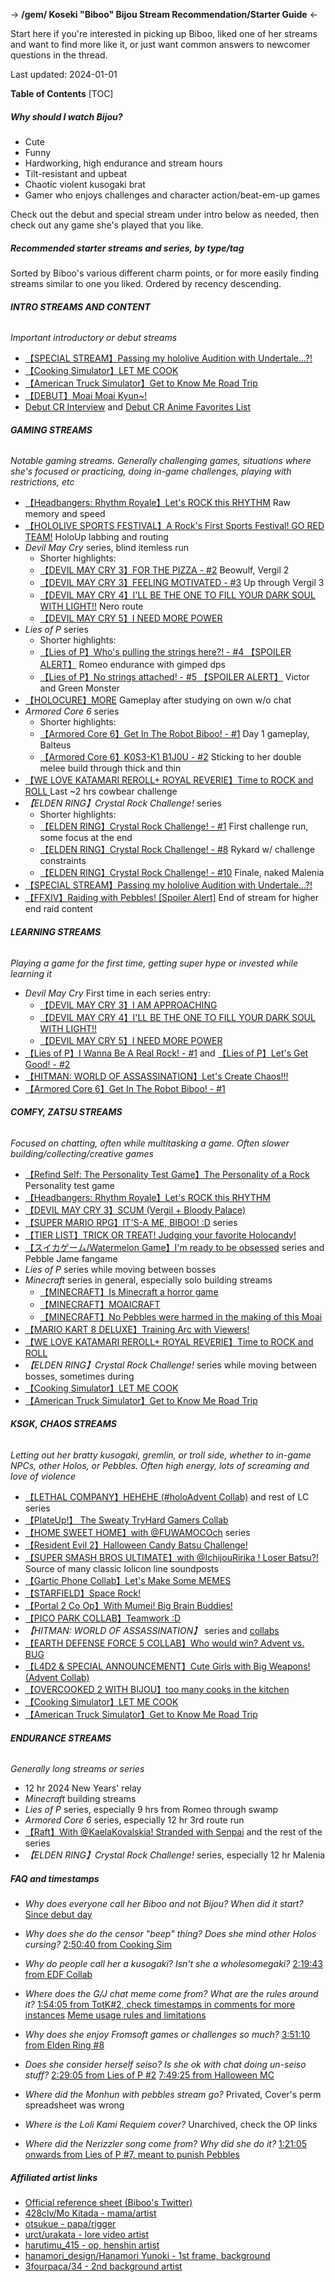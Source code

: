 -> **/gem/ Koseki "Biboo" Bijou Stream Recommendation/Starter Guide** <-

Start here if you're interested in picking up Biboo, liked one of her streams and want to find more like it, or just want common answers to newcomer questions in the thread.

Last updated: 2024-01-01

**Table of Contents**
[TOC]

##### Why should I watch Bijou?
- Cute
- Funny
- Hardworking, high endurance and stream hours
- Tilt-resistant and upbeat
- Chaotic violent kusogaki brat
- Gamer who enjoys challenges and character action/beat-em-up games

Check out the debut and special stream under intro below as needed, then check out any game she's played that you like.

##### Recommended starter streams and series, by type/tag
Sorted by Biboo's various different charm points, or for more easily finding streams similar to one you liked. Ordered by recency descending.

###### **INTRO STREAMS AND CONTENT**
*Important introductory or debut streams*
- [【SPECIAL STREAM】Passing my hololive Audition with Undertale...?!](https://www.youtube.com/watch?v=eRGs-7AqRgs)
- [【Cooking Simulator】LET ME COOK](https://www.youtube.com/watch?v=3CFBSBV4XJI)
- [【American Truck Simulator】Get to Know Me Road Trip](https://www.youtube.com/watch?v=T5qX3LMGFFA)
- [【DEBUT】Moai Moai Kyun~!](https://www.youtube.com/watch?v=rpAQib0T5v0)
- [Debut CR Interview](https://www.crunchyroll.com/news/interviews/2023/8/1/koseki-bijou-hololive-advent-interview) and [Debut CR Anime Favorites List](https://www.crunchyroll.com/news/guides/2023/8/1/koseki-bijou-favorite-anime-of-all-time)

###### **GAMING STREAMS**
*Notable gaming streams. Generally challenging games, situations where she's focused or practicing, doing in-game challenges, playing with restrictions, etc*
- [【Headbangers: Rhythm Royale】Let's ROCK this RHYTHM](https://www.youtube.com/watch?v=ZmswgkrmRwA) Raw memory and speed
- [【HOLOLIVE SPORTS FESTIVAL】A Rock's First Sports Festival! GO RED TEAM!](https://www.youtube.com/watch?v=HlsIyBbwq1o) HoloUp labbing and routing
- *Devil May Cry* series, blind itemless run
	- Shorter highlights:
	- [【DEVIL MAY CRY 3】FOR THE PIZZA - #2](https://www.youtube.com/watch?v=KSaKesCmPJs) Beowulf, Vergil 2
	- [【DEVIL MAY CRY 3】FEELING MOTIVATED - #3](https://www.youtube.com/watch?v=4CL4zK4U00Q) Up through Vergil 3
	- [【DEVIL MAY CRY 4】I'LL BE THE ONE TO FILL YOUR DARK SOUL WITH LIGHT!!](https://www.youtube.com/watch?v=7XGTMNHftJg) Nero route
	- [【DEVIL MAY CRY 5】I NEED MORE POWER](https://www.youtube.com/watch?v=RK-JamMkPNg)
- *Lies of P* series
	- Shorter highlights:
	- [【Lies of P】Who's pulling the strings here?! - #4 【SPOILER ALERT】](https://www.youtube.com/watch?v=qw0zSUOk7rM) Romeo endurance with gimped dps
	- [【Lies of P】No strings attached! - #5 【SPOILER ALERT】](https://www.youtube.com/watch?v=ZWkh7XVsQfk) Victor and Green Monster
- [【HOLOCURE】MORE](https://www.youtube.com/watch?v=aN0meN5v6rw) Gameplay after studying on own w/o chat
- *Armored Core 6* series
	- Shorter highlights:
	- [【Armored Core 6】Get In The Robot Biboo! - #1](https://www.youtube.com/watch?v=huYsPgQ5dOM) Day 1 gameplay, Balteus
	- [【Armored Core 6】K0S3-K1 B1J0U - #2](https://www.youtube.com/watch?v=1Efg3pLvdss) Sticking to her double melee build through thick and thin 
- [【WE LOVE KATAMARI REROLL+ ROYAL REVERIE】Time to ROCK and ROLL ](https://www.youtube.com/watch?v=VstkVfzgaBE) Last ~2 hrs cowbear challenge
- *【ELDEN RING】Crystal Rock Challenge!* series
	- Shorter highlights:
	- [【ELDEN RING】Crystal Rock Challenge! - #1](https://www.youtube.com/watch?v=S3GH4PhWmVE) First challenge run, some focus at the end
	- [【ELDEN RING】Crystal Rock Challenge! - #8](https://www.youtube.com/watch?v=fy2-l6KeOAQ) Rykard w/ challenge constraints
	- [【ELDEN RING】Crystal Rock Challenge! - #10](https://www.youtube.com/watch?v=FQcLkHJIROo) Finale, naked Malenia
- [【SPECIAL STREAM】Passing my hololive Audition with Undertale...?!](https://www.youtube.com/watch?v=eRGs-7AqRgs)
- [【FFXIV】Raiding with Pebbles! [Spoiler Alert]](https://www.youtube.com/watch?v=TbELAnxM758) End of stream for higher end raid content

###### **LEARNING STREAMS**
*Playing a game for the first time, getting super hype or invested while learning it*
- *Devil May Cry* First time in each series entry:
	- [【DEVIL MAY CRY 3】I AM APPROACHING](https://www.youtube.com/watch?v=huuaWzmes4E)
	- [【DEVIL MAY CRY 4】I'LL BE THE ONE TO FILL YOUR DARK SOUL WITH LIGHT!!](https://www.youtube.com/watch?v=7XGTMNHftJg)
	- [【DEVIL MAY CRY 5】I NEED MORE POWER](https://www.youtube.com/watch?v=RK-JamMkPNg)
- [【Lies of P】I Wanna Be A Real Rock! - #1](https://www.youtube.com/watch?v=RBIYn_AwJMQ) and [【Lies of P】Let's Get Good! - #2](https://www.youtube.com/watch?v=bYgdacfi8lk)
- [【HITMAN: WORLD OF ASSASSINATION】Let's Create Chaos!!!](https://www.youtube.com/watch?v=NrcpANVhazE)
- [【Armored Core 6】Get In The Robot Biboo! - #1](https://www.youtube.com/watch?v=huYsPgQ5dOM)

###### **COMFY, ZATSU STREAMS**
*Focused on chatting, often while multitasking a game. Often slower building/collecting/creative games*
- [【Refind Self: The Personality Test Game】The Personality of a Rock](https://www.youtube.com/watch?v=cdvYcdfkvIU) Personality test game
- [【Headbangers: Rhythm Royale】Let's ROCK this RHYTHM](https://www.youtube.com/watch?v=ZmswgkrmRwA)
- [【DEVIL MAY CRY 3】SCUM (Vergil + Bloody Palace)](https://www.youtube.com/watch?v=6VkdH1iRZUA)
- [【SUPER MARIO RPG】IT'S-A ME, BIBOO! :D](https://www.youtube.com/watch?v=vQxXbgsvO5o) series
- [【TIER LIST】TRICK OR TREAT! Judging your favorite Holocandy!](https://www.youtube.com/watch?v=vYXKoYILX9U)
- [【スイカゲーム/Watermelon Game】I'm ready to be obsessed](https://www.youtube.com/watch?v=X3gYNmlGeqE) series and Pebble Jame fangame
- *Lies of P* series while moving between bosses
- *Minecraft* series in general, especially solo building streams
	- [【MINECRAFT】Is Minecraft a horror game](https://www.youtube.com/watch?v=EDUVSrotmJ0)
	- [【MINECRAFT】MOAICRAFT](https://www.youtube.com/watch?v=tugyb6GSqJA)
	- [【MINECRAFT】No Pebbles were harmed in the making of this Moai](https://www.youtube.com/watch?v=LKwQSNhZeEQ)
- [【MARIO KART 8 DELUXE】Training Arc with Viewers!](https://www.youtube.com/watch?v=6YY-uLuUGOo)
- [【WE LOVE KATAMARI REROLL+ ROYAL REVERIE】Time to ROCK and ROLL ](https://www.youtube.com/watch?v=VstkVfzgaBE)
- *【ELDEN RING】Crystal Rock Challenge!* series while moving between bosses, sometimes during
- [【Cooking Simulator】LET ME COOK](https://www.youtube.com/watch?v=3CFBSBV4XJI)
- [【American Truck Simulator】Get to Know Me Road Trip](https://www.youtube.com/watch?v=T5qX3LMGFFA)

###### **KSGK, CHAOS STREAMS**
*Letting out her bratty kusogaki, gremlin, or troll side, whether to in-game NPCs, other Holos, or Pebbles. Often high energy, lots of screaming and love of violence*
- [【LETHAL COMPANY】HEHEHE (#holoAdvent Collab)](https://www.youtube.com/watch?v=r8Z_zgc_p20) and rest of LC series
- [【PlateUp!】 The Sweaty TryHard Gamers Collab](https://www.youtube.com/watch?v=X8VjbU37OBo)
- [【HOME SWEET HOME】with @FUWAMOCOch](https://www.youtube.com/watch?v=F3XxjhHvXkk) series
- [【Resident Evil 2】Halloween Candy Batsu Challenge!](https://www.youtube.com/watch?v=tmKLSA_PL1c)
- [【SUPER SMASH BROS ULTIMATE】with @IchijouRirika ! Loser Batsu?!](https://www.youtube.com/watch?v=plyFYnvhecY) Source of many classic lolicon line soundposts
- [【Gartic Phone Collab】Let's Make Some MEMES](https://www.youtube.com/watch?v=JRMXv6z5TkQ)
- [【STARFIELD】Space Rock!](https://www.youtube.com/watch?v=k199WXTfGtg)
- [【Portal 2 Co Op】With Mumei! Big Brain Buddies!](https://www.youtube.com/watch?v=sjiqwh9sbUo)
- [【PICO PARK COLLAB】Teamwork :D](https://www.youtube.com/watch?v=ruRd5uoBF8s)
- *【HITMAN: WORLD OF ASSASSINATION】* series and [collabs](https://www.youtube.com/watch?v=9Kz4GqChV5E)
- [【EARTH DEFENSE FORCE 5 COLLAB】Who would win? Advent vs. BUG](https://www.youtube.com/watch?v=HqGF9KwMt10)
- [【L4D2 & SPECIAL ANNOUNCEMENT】Cute Girls with Big Weapons! (Advent Collab)](https://www.youtube.com/watch?v=4rEjFrifaeM)
- [【OVERCOOKED 2 WITH BIJOU】too many cooks in the kitchen](https://www.youtube.com/watch?v=Z03Fs8FjakI)
- [【Cooking Simulator】LET ME COOK](https://www.youtube.com/watch?v=3CFBSBV4XJI)
- [【American Truck Simulator】Get to Know Me Road Trip](https://www.youtube.com/watch?v=T5qX3LMGFFA)

###### **ENDURANCE STREAMS**
*Generally long streams or series*
- 12 hr 2024 New Years' relay
- *Minecraft* building streams
- *Lies of P* series, especially 9 hrs from Romeo through swamp
- *Armored Core 6* series, especially 12 hr 3rd route run
- [【Raft】With @KaelaKovalskia! Stranded with Senpai](https://www.youtube.com/watch?v=KDZb2nozSZE) and the rest of the series
- *【ELDEN RING】Crystal Rock Challenge!* series, especially 12 hr Malenia

##### FAQ and timestamps
- *Why does everyone call her Biboo and not Bijou? When did it start?*
[Since debut day](https://twitter.com/kosekibijou/status/1685420414858940416)

- *Why does she do the censor "beep" thing? Does she mind other Holos cursing?*
[2:50:40 from Cooking Sim](https://www.youtube.com/live/3CFBSBV4XJI?si=aHc-5A4c1FKOWefW&t=10240)

- *Why do people call her a kusogaki? Isn't she a wholesomegaki?*
[2:19:43 from EDF Collab](https://www.youtube.com/watch?v=HqGF9KwMt10&t=8383s)

- *Where does the G/J chat meme come from? What are the rules around it?*
[1:54:05 from TotK#2, check timestamps in comments for more instances](https://www.youtube.com/live/UQXMSsSl2Dk?si=pK8LWqakcQtSJcxS&t=6845)
[Meme usage rules and limitations](https://www.youtube.com/live/bpXAuS94-eA?si=cOi0y5hJE6bCPXzG&t=16765)

- *Why does she enjoy Fromsoft games or challenges so much?*
[3:51:10 from Elden Ring #8](https://www.youtube.com/live/fy2-l6KeOAQ?si=z5lHg3bgUKmKwjlR&t=13870)

- *Does she consider herself seiso? Is she ok with chat doing un-seiso stuff?*
[2:29:05 from Lies of P #2](https://www.youtube.com/live/bYgdacfi8lk?si=0JDQWzMTK4VIQQu-&t=8945)
[7:49:25 from Halloween MC](https://www.youtube.com/live/EDUVSrotmJ0?si=G8KqfkWT_qx8psxy&t=28165)

- *Where did the Monhun with pebbles stream go?*
Privated, Cover's perm spreadsheet was wrong

- *Where is the Loli Kami Requiem cover?*
Unarchived, check the OP links

- *Where did the Nerizzler song come from? Why did she do it?*
[1:21:05 onwards from Lies of P #7, meant to punish Pebbles](https://www.youtube.com/live/k4OvTs18g4c?si=FVscCIHUux5Uhk_U&t=4865)

##### Affiliated artist links
- [Official reference sheet (Biboo's Twitter)](https://twitter.com/kosekibijou/status/1685518453124526080)
- [428clv/Mo Kitada - mama/artist](https://twitter.com/428clv)
- [otsukue - papa/rigger](https://twitter.com/otsukue/status/1685510128072818688/video/1)
- [urct/urakata - lore video artist](https://www.pixiv.net/en/users/2029458)
- [harutimu_415 - op, henshin artist](https://twitter.com/harutimu_415/status/1685517320784166912/photo/1)
- [hanamori_design/Hanamori Yunoki - 1st frame, background](https://twitter.com/hanamori_design/status/1697942456870801893/video/1)
- [3fourpaca/34 - 2nd background artist](https://twitter.com/3fourpaca/status/1736930631609901425/photo/1)